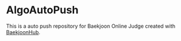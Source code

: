 # AlgoAutoPush
This is a auto push repository for Baekjoon Online Judge created with [BaekjoonHub](https://github.com/BaekjoonHub/BaekjoonHub).
